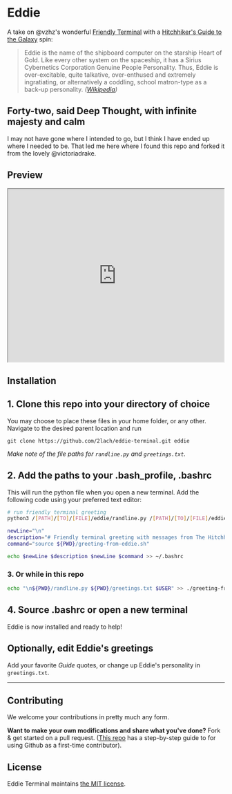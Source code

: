 # Eddie

A take on @vzhz's wonderful [Friendly Terminal](https://github.com/vzhz/friendly_terminal) with a [Hitchhiker's Guide to the Galaxy](https://en.wikipedia.org/wiki/The_Hitchhiker%27s_Guide_to_the_Galaxy) spin:

> Eddie is the name of the shipboard computer on the starship Heart of Gold. Like every other system on the spaceship, it has a Sirius Cybernetics Corporation Genuine People Personality. Thus, Eddie is over-excitable, quite talkative, over-enthused and extremely ingratiating, or alternatively a coddling, school matron-type as a back-up personality. _([Wikipedia](https://en.wikipedia.org/wiki/List_of_minor_The_Hitchhiker%27s_Guide_to_the_Galaxy_characters#Eddie))_

## Forty-two, said Deep Thought, with infinite majesty and calm

I may not have gone where I intended to go, but I think I have ended up where I needed to be.
That led me here where I found this repo and forked it from the lovely @victoriadrake.

## Preview

<!-- markdownlint-disable -->
<div style="text-align:left">
<iframe height="400" width="500" src="https://i.gyazo.com/f466db88a013b529c9cb6b4cf4e26a88.mp4"></iframe>
</div>
<!-- markdownlint-enable -->

## Installation

## 1. Clone this repo into your directory of choice

You may choose to place these files in your home folder, or any other. Navigate to the desired parent location and run

```git
git clone https://github.com/2lach/eddie-terminal.git eddie
```

_Make note of the file paths for `randline.py` and `greetings.txt`._

## 2. Add the paths to your .bash_profile, .bashrc

This will run the python file when you open a new terminal. Add the following code using your preferred text editor:

```bash
# run friendly terminal greeting
python3 /[PATH]/[TO]/[FILE]/eddie/randline.py /[PATH]/[TO]/[FILE]/eddie/greetings.txt [NAME]
```

```bash
newLine="\n"
description="# Friendly terminal greeting with messages from The Hitchhiker's Guide"
command="source ${PWD}/greeting-from-eddie.sh"

echo $newLine $description $newLine $command >> ~/.bashrc
```

### 3. Or while in this repo

```bash
echo "\n${PWD}/randline.py ${PWD}/greetings.txt $USER" >> ./greeting-from-eddie.sh
```

## 4. Source .bashrc or open a new terminal

Eddie is now installed and ready to help!

## Optionally, edit Eddie's greetings

Add your favorite _Guide_ quotes, or change up Eddie's personality in `greetings.txt`.

---

## Contributing

We welcome your contributions in pretty much any form.

**Want to make your own modifications and share what you've done?** Fork & get started on a pull request. ([This repo](https://github.com/firstcontributions/first-contributions) has a step-by-step guide to for using Github as a first-time contributor).

## License

Eddie Terminal maintains [the MIT license](https://github.com/2lach/eddie-terminal/blob/master/LICENSE.txt).
